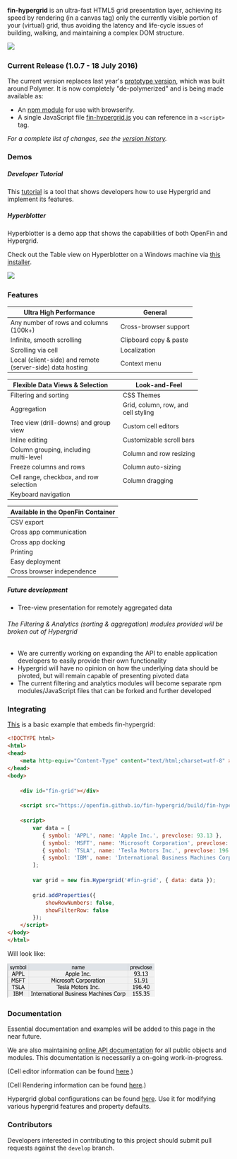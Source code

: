 **fin-hypergrid** is an ultra-fast HTML5 grid presentation layer, achieving its speed by rendering (in a canvas tag) only the currently visible portion of your (virtual) grid, thus avoiding the latency and life-cycle issues of building, walking, and maintaining a complex DOM structure.

<img src="images/README/gridshot04.gif">

### Current Release (1.0.7 - 18 July 2016)

The current version replaces last year's [prototype version](https://github.com/openfin/fin-hypergrid/tree/polymer-prototype), which was built around Polymer. It is now completely "de-polymerized" and is being made available as:
* An [npm module](https://www.npmjs.com/package/fin-hypergrid) for use with browserify.
* A single JavaScript file [fin-hypergrid.js](https://openfin.github.io/fin-hypergrid/build/fin-hypergrid.js) you can reference in a `<script>` tag.

_For a complete list of changes, see the [version history](version-history.md)._

### Demos

##### Developer Tutorial

This [tutorial](https://openfin.github.io/fin-hypergrid) is a tool that shows developers how to use Hypergrid and implement its features.

##### Hyperblotter

Hyperblotter is a demo app that shows the capabilities of both OpenFin and Hypergrid.

Check out the Table view on Hyperblotter on a Windows machine via [this installer](https://dl.openfin.co/services/download?fileName=Hyperblotter&config=http://cdn.openfin.co/demos/hyperblotter/app.json).

![](https://github.com/openfin/fin-hypergrid/blob/master/images/Hyperblotter%20Tabled%20Reduced%20Rows.png)

### Features

| Ultra High Performance  || General
|----------------------------|----|----------------------------
| Any number of rows and columns <br> (100k+)| | Cross-browser support
| Infinite, smooth scrolling      | | Clipboard copy & paste
| Scrolling via cell | | Localization
| Local (client-side) and remote <br> (server-side) data hosting | | Context menu

| Flexible Data Views & Selection  || Look-and-Feel
|----------------------------|----|----------------------------
| Filtering and sorting | | CSS Themes
| Aggregation | | Grid, column, row, and <br> cell styling
| Tree view (drill-downs) and group <br> view | | Custom cell editors
| Inline editing | | Customizable scroll bars
| Column grouping, including <br> multi-level | | Column and row resizing
| Freeze columns and rows | | Column auto-sizing
| Cell range, checkbox, and row <br> selection | | Column dragging
| Keyboard navigation | |

| Available in the OpenFin Container
|--------------------------------------------------------
| CSV export
| Cross app communication
| Cross app docking
| Printing
| Easy deployment
| Cross browser independence

##### Future development

* Tree-view presentation for remotely aggregated data

###### The Filtering & Analytics (sorting & aggregation) modules provided will be broken out of Hypergrid

* We are currently working on expanding the API to enable application developers to easily provide their own functionality
* Hypergrid will have no opinion on how the underlying data should be pivoted, but will remain capable of presenting pivoted data
* The current filtering and analytics modules will become separate npm modules/JavaScript files that can be forked and further developed

### Integrating

[This](https://openfin.github.io/fin-hypergrid/example.js) is a basic example that embeds fin-hypergrid:
```html
<!DOCTYPE html>
<html>
<head>
    <meta http-equiv="Content-Type" content="text/html;charset=utf-8" >
</head>
<body>

    <div id="fin-grid"></div>

    <script src="https://openfin.github.io/fin-hypergrid/build/fin-hypergrid.js"></script>
    
    <script>
        var data = [
           { symbol: 'APPL', name: 'Apple Inc.', prevclose: 93.13 },
           { symbol: 'MSFT', name: 'Microsoft Corporation', prevclose: 51.91 },
           { symbol: 'TSLA', name: 'Tesla Motors Inc.', prevclose: 196.40 },
           { symbol: 'IBM', name: 'International Business Machines Corp', prevclose: 155.35 }
        ];
        
        var grid = new fin.Hypergrid('#fin-grid', { data: data });
        
        grid.addProperties({
            showRowNumbers: false,
            showFilterRow: false
        });
    </script>
</body>
</html>
```

Will look like:

<img src="images/README/simple.png">

### Documentation

Essential documentation and examples will be added to this page in the near future.

We are also maintaining [online API documentation](http://openfin.github.io/fin-hypergrid/doc/Hypergrid.html) for all public objects and modules. This documentation is necessarily a on-going work-in-progress.

(Cell editor information can be found [here](http://openfin.github.io/fin-hypergrid/doc/tutorial-cell-editors.html).)

(Cell Rendering information can be found [here](http://openfin.github.io/fin-hypergrid/doc/tutorial-cell-renderer.html).)

Hypergrid global configurations can be found [here](http://openfin.github.io/fin-hypergrid/doc/module-defaults.html). Use it for modifying various hypergrid features and property defaults.

### Contributors

Developers interested in contributing to this project should submit pull requests against the `develop` branch.
